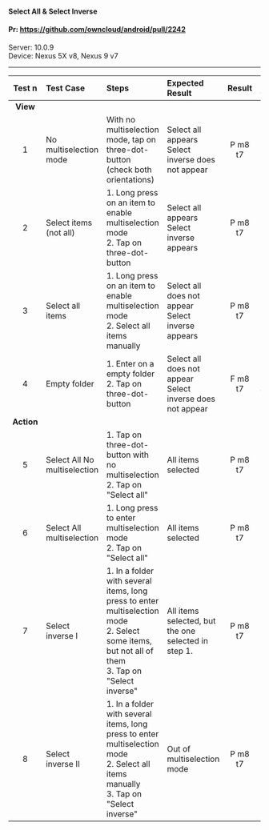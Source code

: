#### Select All & Select Inverse

#### Pr: https://github.com/owncloud/android/pull/2242

Server: 10.0.9<br>
Device: Nexus 5X v8, Nexus 9 v7

---

 
| Test n | Test Case | Steps | Expected Result | Result | Related Comment
| :----: | :-------- | :---- | :-------------- | :-----: | :------
|**View**||||||
| 1 | No multiselection mode | With no multiselection mode, tap on three-dot-button (check both orientations) | Select all appears<br>Select inverse does not appear | P m8 t7 |  |
| 2 | Select items (not all) | 1. Long press on an item to enable multiselection mode<br>2. Tap on three-dot-button | Select all appears<br>Select inverse appears | P m8 t7|  |
| 3 | Select all items | 1. Long press on an item to enable multiselection mode<br>2. Select all items manually | Select all does not appear<br>Select inverse appears | P m8 t7 |  |
| 4 | Empty folder | 1. Enter on a empty folder<br>2. Tap on three-dot-button| Select all does not appear<br>Select inverse does not appear | F m8 t7 | Select all appears |
|**Action**||||||
| 5 | Select All No multiselection | 1. Tap on three-dot-button with no multiselection<br>2. Tap on "Select all" | All items selected | P m8 t7 |  |
| 6 | Select All multiselection | 1. Long press to enter multiselection mode<br>2. Tap on "Select all" | All items selected | P m8 t7|  |
| 7 | Select inverse I | 1. In a folder with several items, long press to enter multiselection mode<br>2. Select some items, but not all of them<br>3. Tap on "Select inverse" | All items selected, but the one selected in step 1. | P m8 t7 |  |
| 8 | Select inverse II | 1. In a folder with several items, long press to enter multiselection mode<br>2. Select all items manually<br>3. Tap on "Select inverse" | Out of multiselection mode | P m8 t7|  |


